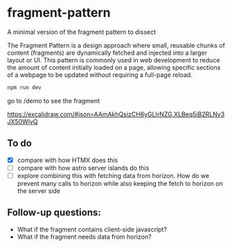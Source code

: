 # fragment-pattern

A minimal version of the fragment pattern to dissect

The Fragment Pattern is a design approach where small, reusable chunks of content (fragments) are dynamically fetched and injected into a larger layout or UI. This pattern is commonly used in web development to reduce the amount of content initially loaded on a page, allowing specific sections of a webpage to be updated without requiring a full-page reload.

```zsh
npm run dev
```

go to /demo to see the fragment

https://excalidraw.com/#json=AAmAkhQsizCH6yGLIrNZG,XLBeq5iB2RLNv3JX50WlyQ

## To do

- [x] compare with how HTMX does this
- [ ] compare with how astro server islands do this
- [ ] explore combining this with fetching data from horizon. How do we prevent many calls to horizon while also keeping the fetch to horizon on the server side

## Follow-up questions:

- What if the fragment contains client-side javascript?
- What if the fragment needs data from horizon?
